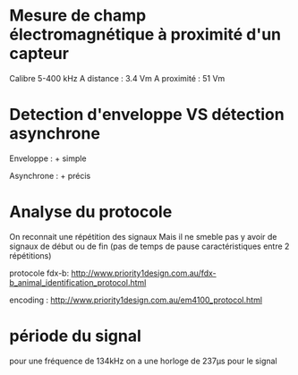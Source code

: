 # Mesure de champ électromagnétique à proximité d'un capteur

Calibre 5-400 kHz
A distance : 3.4 Vm
A proximité : 51 Vm


# Detection d'enveloppe VS détection asynchrone

Enveloppe : + simple

Asynchrone : + précis

# Analyse du protocole

On reconnait une répétition des signaux
Mais il ne smeble pas y avoir de signaux de début ou de fin (pas de temps de pause caractéristiques entre 2 répétitions)

protocole fdx-b:
http://www.priority1design.com.au/fdx-b_animal_identification_protocol.html

encoding :
http://www.priority1design.com.au/em4100_protocol.html

# période du signal

pour une fréquence de 134kHz on a une horloge de 237µs pour le signal
